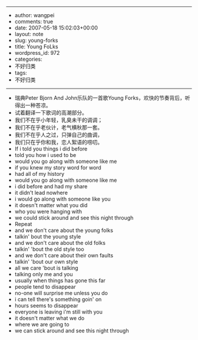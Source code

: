 - --
- author: wangpei
- comments: true
- date: 2007-05-18 15:02:03+00:00
- layout: note
- slug: young-forks
- title: Young FoLks
- wordpress_id: 972
- categories:
- 不好归类
- tags:
- 不好归类
- --
- 瑞典Peter Bjorn And John乐队的一首歌Young Forks，欢快的节奏背后，听得出一种苍凉。
- 试着翻译一下歌词的高潮部分。
- 我们不在乎小年轻，乳臭未干的调调；
- 我们不在乎老伙计，老气横秋那一套。
- 我们不在乎人之过，只弹自己的曲调，
- 我们只在乎你和我，恋人絮语的唠叨。
- If i told you things i did before
- told you how i used to be
- would you go along with someone like me
- if you knew my story word for word
- had all of my history
- would you go along with someone like me
- i did before and had my share
- it didn't lead nowhere
- i would go along with someone like you
- it doesn't matter what you did
- who you were hanging with
- we could stick around and see this night through
- Repeat
- and we don't care about the young folks
- talkin' bout the young style
- and we don't care about the old folks
- talkin' 'bout the old style too
- and we don't care about their own faults
- talkin' 'bout our own style
- all we care 'bout is talking
- talking only me and you 
- usually when things has gone this far
- people tend to disappear
- no-one will surprise me unless you do
- i can tell there's something goin' on
- hours seems to disappear
- everyone is leaving i'm still with you
- it doesn't matter what we do
- where we are going to
- we can stick around and see this night through
